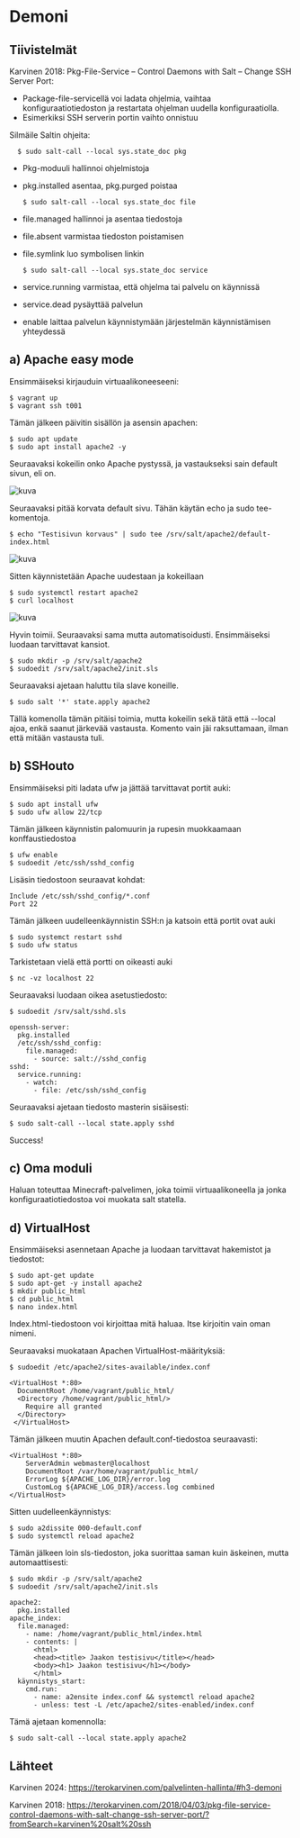 # Demoni

## Tiivistelmät

Karvinen 2018: Pkg-File-Service – Control Daemons with Salt – Change SSH Server Port:

- Package-file-servicellä voi ladata ohjelmia, vaihtaa konfiguraatiotiedoston ja restartata ohjelman uudella konfiguraatiolla.
- Esimerkiksi SSH serverin portin vaihto onnistuu

Silmäile Saltin ohjeita:

      $ sudo salt-call --local sys.state_doc pkg

- Pkg-moduuli hallinnoi ohjelmistoja
- pkg.installed asentaa, pkg.purged poistaa

      $ sudo salt-call --local sys.state_doc file

- file.managed hallinnoi ja asentaa tiedostoja
- file.absent varmistaa tiedoston poistamisen
- file.symlink luo symbolisen linkin

      $ sudo salt-call --local sys.state_doc service

- service.running varmistaa, että ohjelma tai palvelu on käynnissä
- service.dead pysäyttää palvelun
- enable laittaa palvelun käynnistymään järjestelmän käynnistämisen yhteydessä

## a) Apache easy mode

Ensimmäiseksi kirjauduin virtuaalikoneeseeni:

    $ vagrant up
    $ vagrant ssh t001

Tämän jälkeen päivitin sisällön ja asensin apachen:

    $ sudo apt update
    $ sudo apt install apache2 -y

Seuraavaksi kokeilin onko Apache pystyssä, ja vastaukseksi sain default sivun, eli on.

![kuva](https://github.com/user-attachments/assets/a2665ddd-9944-4534-9668-1b0007ced9ea)

Seuraavaksi pitää korvata default sivu. Tähän käytän echo ja sudo tee- komentoja.

    $ echo "Testisivun korvaus" | sudo tee /srv/salt/apache2/default-index.html

![kuva](https://github.com/user-attachments/assets/23d02e9b-8661-4aa7-97ac-f0e7c1d87f71)


Sitten käynnistetään Apache uudestaan ja kokeillaan

    $ sudo systemctl restart apache2
    $ curl localhost

![kuva](https://github.com/user-attachments/assets/8445e504-00a1-4124-8d68-413adc6f9b32)

Hyvin toimii. Seuraavaksi sama mutta automatisoidusti. Ensimmäiseksi luodaan tarvittavat kansiot.

    $ sudo mkdir -p /srv/salt/apache2
    $ sudoedit /srv/salt/apache2/init.sls

Seuraavaksi ajetaan haluttu tila slave koneille.

    $ sudo salt '*' state.apply apache2

Tällä komenolla tämän pitäisi toimia, mutta kokeilin sekä tätä että --local ajoa, enkä saanut järkevää vastausta. Komento vain jäi raksuttamaan, ilman että mitään vastausta tuli.

## b) SSHouto

Ensimmäiseksi piti ladata ufw ja jättää tarvittavat portit auki:

    $ sudo apt install ufw
    $ sudo ufw allow 22/tcp

Tämän jälkeen käynnistin palomuurin ja rupesin muokkaamaan konffaustiedostoa

    $ ufw enable
    $ sudoedit /etc/ssh/sshd_config

Lisäsin tiedostoon seuraavat kohdat:

    Include /etc/ssh/sshd_config/*.conf
    Port 22

Tämän jälkeen uudelleenkäynnistin SSH:n ja katsoin että portit ovat auki

    $ sudo systemct restart sshd
    $ sudo ufw status

Tarkistetaan vielä että portti on oikeasti auki

    $ nc -vz localhost 22

Seuraavaksi luodaan oikea asetustiedosto:

    $ sudoedit /srv/salt/sshd.sls

    openssh-server:
      pkg.installed
      /etc/ssh/sshd_config:
        file.managed:
          - source: salt://sshd_config
    sshd:
      service.running:
        - watch:
          - file: /etc/ssh/sshd_config

Seuraavaksi ajetaan tiedosto masterin sisäisesti:

    $ sudo salt-call --local state.apply sshd

Success!

## c) Oma moduli

Haluan toteuttaa Minecraft-palvelimen, joka toimii virtuaalikoneella ja jonka konfiguraatiotiedostoa voi muokata salt statella.
## d) VirtualHost

Ensimmäiseksi asennetaan Apache ja luodaan tarvittavat hakemistot ja tiedostot:

    $ sudo apt-get update
    $ sudo apt-get -y install apache2
    $ mkdir public_html
    $ cd public_html
    $ nano index.html 

Index.html-tiedostoon voi kirjoittaa mitä haluaa. Itse kirjoitin vain oman nimeni.

Seuraavaksi muokataan Apachen VirtualHost-määrityksiä:

    $ sudoedit /etc/apache2/sites-available/index.conf

    <VirtualHost *:80>
      DocumentRoot /home/vagrant/public_html/
      <Directory /home/vagrant/public_html/>
        Require all granted
      </Directory>
     </VirtualHost>

Tämän jälkeen muutin Apachen default.conf-tiedostoa seuraavasti:

    <VirtualHost *:80>
        ServerAdmin webmaster@localhost
        DocumentRoot /var/home/vagrant/public_html/
        ErrorLog ${APACHE_LOG_DIR}/error.log
        CustomLog ${APACHE_LOG_DIR}/access.log combined
    </VirtualHost>

Sitten uudelleenkäynnistys:

    $ sudo a2dissite 000-default.conf
    $ sudo systemctl reload apache2

Tämän jälkeen loin sls-tiedoston, joka suorittaa saman kuin äskeinen, mutta automaattisesti:

    $ sudo mkdir -p /srv/salt/apache2
    $ sudoedit /srv/salt/apache2/init.sls

    apache2:
      pkg.installed
    apache_index:
      file.managed:
        - name: /home/vagrant/public_html/index.html
        - contents: |
          <html>
          <head><title> Jaakon testisivu</title></head>
          <body><h1> Jaakon testisivu</h1></body>
          </html>
      käynnistys_start:
        cmd.run:
          - name: a2ensite index.conf && systemctl reload apache2
          - unless: test -L /etc/apache2/sites-enabled/index.conf

Tämä ajetaan komennolla:

    $ sudo salt-call --local state.apply apache2
    
## Lähteet

Karvinen 2024: https://terokarvinen.com/palvelinten-hallinta/#h3-demoni

Karvinen 2018: https://terokarvinen.com/2018/04/03/pkg-file-service-control-daemons-with-salt-change-ssh-server-port/?fromSearch=karvinen%20salt%20ssh
